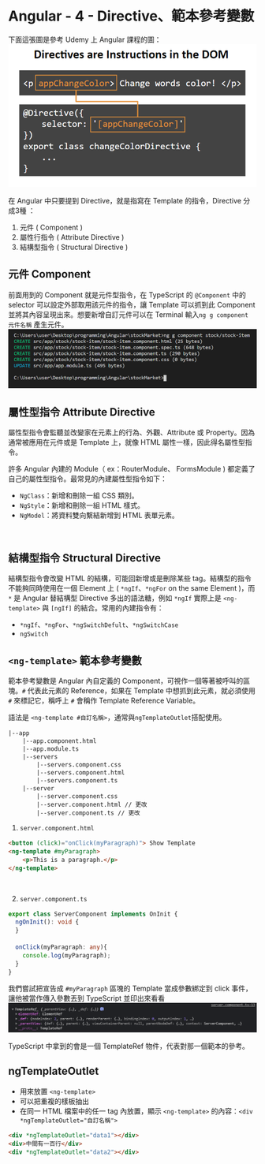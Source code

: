 # Angular - 4 - Directive、範本參考變數
下面這張圖是參考 Udemy 上 Angular 課程的圖：
![](/images/4-1.png)

在 Angular 中只要提到 Directive，就是指寫在 Template 的指令，Directive 分成3種 ：
  1. 元件 ( Component )
  2. 屬性行指令 ( Attribute Directive )
  3. 結構型指令 ( Structural Directive )

## 元件 Component
前面用到的 Component 就是元件型指令，在 TypeScript 的 `@Component` 中的 selector 可以設定外部取用該元件的指令，讓 Template 可以抓到此 Component 並將其內容呈現出來。想要新增自訂元件可以在 Terminal 輸入`ng g component 元件名稱` 產生元件。
![](images/ng_g_component.png)
<br/>

## 屬性型指令 Attribute Directive
屬性型指令會監聽並改變家在元素上的行為、外觀、Attribute 或 Property。因為通常被應用在元件或是 Template 上，就像 HTML 屬性一樣，因此得名屬性型指令。

許多 Angular 內建的 Module（ ex：RouterModule、 FormsModule ) 都定義了自己的屬性型指令。最常見的內建屬性型指令如下：
* `NgClass`：新增和刪除一組 CSS 類別。
* `NgStyle`：新增和刪除一組 HTML 樣式。
* `NgModel`：將資料雙向繫結新增到 HTML 表單元素。
<br/>

## 結構型指令 Structural Directive
結構型指令會改變 HTML 的結構，可能回新增或是刪除某些 tag。結構型的指令不能夠同時使用在一個 Element 上 ( `*ngIf`、`*ngFor` on the same Element )，而 `*` 是 Angular 替結構型 Directive 多出的語法糖，例如 `*ngIf` 實際上是 `<ng-template>` 與 `[ngIf]` 的結合。常用的內建指令有：
  * `*ngIf`、`*ngFor`、`*ngSwitchDefult`、`*ngSwitchCase`
  * `ngSwitch`

## `<ng-template>` 範本參考變數
範本參考變數是 Angular 內自定義的 Component，可視作一個等著被呼叫的區塊。`#` 代表此元素的 Reference，如果在 Template 中想抓到此元素，就必須使用 `#` 來標記它，稱呼上 `#` 會稱作 Template Reference Variable。

語法是 `<ng-template #自訂名稱>`，通常與`ngTemplateOutlet`搭配使用。

```
|--app
    |--app.component.html
    |--app.module.ts 
    |--servers
        |--servers.component.css
        |--servers.component.html
        |--servers.component.ts
    |--server
        |--server.component.css
        |--server.component.html // 更改
        |--server.component.ts // 更改
```

1. `server.component.html`
```html
<button (click)="onClick(myParagraph)"> Show Template
<ng-template #myParagraph>
    <p>This is a paragraph.</p>
</ng-template>
```
<br/>

2. `server.component.ts`
```ts
export class ServerComponent implements OnInit {
  ngOnInit(): void {
  }

  onClick(myParagraph: any){
    console.log(myParagraph);
  }
}
```
我們嘗試把宣告成 `#myParagraph` 區塊的 Template 當成參數綁定到 click 事件，讓他被當作傳入參數丟到 TypeScript 並印出來看看
![](images/4-3.png)

TypeScript 中拿到的會是一個 TemplateRef 物件，代表對那一個範本的參考。

## ngTemplateOutlet
* 用來放置 `<ng-template>`
* 可以把重複的樣板抽出
* 在同一 HTML 檔案中的任一 tag 內放置，顯示 `<ng-template>` 的內容：`<div *ngTemplateOutlet="自訂名稱">`
```html
<div *ngTemplateOutlet="data1"></div>
<div>中間有一百行</div>
<div *ngTemplateOutlet="data2"></div>
```
<br/>

